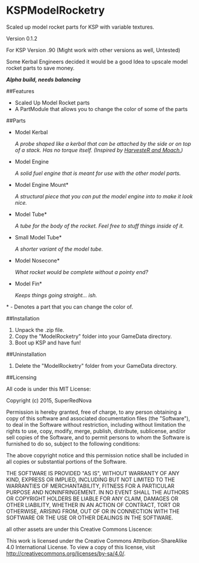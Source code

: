 # KSPModelRocketry
Scaled up model rocket parts for KSP with variable textures.

Version 0.1.2

For KSP Version .90 (Might work with other versions as well, Untested)

Some Kerbal Engineers decided it would be a good Idea to upscale model rocket parts to save money.

***Alpha build, needs balancing***

##Features

* Scaled Up Model Rocket parts
* A PartModule that allows you to change the color of some of the parts

##Parts

* Model Kerbal

    *A probe shaped like a kerbal that can be attached by the side or on top of a stack. Has no torque itself. (Inspired by [HarvesteR and Moach.](http://forum.kerbalspaceprogram.com/threads/8995-I-have-found-it!!-THE-ORIGINAL-KERBO-LOG))*

* Model Engine

    *A solid fuel engine that is meant for use with the other model parts.*

* Model Engine Mount\*

    *A structural piece that you can put the model engine into to make it look nice.*

* Model Tube\*

    *A tube for the body of the rocket. Feel free to stuff things inside of it.*

* Small Model Tube\*

    *A shorter variant of the model tube.*

* Model Nosecone\*

    *What rocket would be complete without a pointy end?*

* Model Fin\*

    *Keeps things going straight... ish.*

\* \- Denotes a part that you can change the color of.

##Installation

1. Unpack the .zip file.
2. Copy the "ModelRocketry" folder into your GameData directory.
3. Boot up KSP and have fun!

##Uninstallation

1. Delete the "ModelRocketry" folder from your GameData directory.

##Licensing

All code is under this MIT License:

Copyright (c) 2015, SuperRedNova

Permission is hereby granted, free of charge, to any person obtaining a copy of this software and associated documentation files (the "Software"), to deal in the Software without restriction, including without limitation the rights to use, copy, modify, merge, publish, distribute, sublicense, and/or sell copies of the Software, and to permit persons to whom the Software is furnished to do so, subject to the following conditions:

The above copyright notice and this permission notice shall be included in all copies or substantial portions of the Software.

THE SOFTWARE IS PROVIDED "AS IS", WITHOUT WARRANTY OF ANY KIND, EXPRESS OR IMPLIED, INCLUDING BUT NOT LIMITED TO THE WARRANTIES OF MERCHANTABILITY, FITNESS FOR A PARTICULAR PURPOSE AND NONINFRINGEMENT. IN NO EVENT SHALL THE AUTHORS OR COPYRIGHT HOLDERS BE LIABLE FOR ANY CLAIM, DAMAGES OR OTHER LIABILITY, WHETHER IN AN ACTION OF CONTRACT, TORT OR OTHERWISE, ARISING FROM, OUT OF OR IN CONNECTION WITH THE SOFTWARE OR THE USE OR OTHER DEALINGS IN THE SOFTWARE.

all other assets are under this Creative Commons Liscence:

This work is licensed under the Creative Commons Attribution-ShareAlike 4.0 International License. To view a copy of this license, visit http://creativecommons.org/licenses/by-sa/4.0/.
